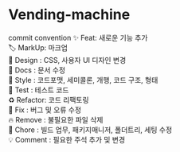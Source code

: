 # Vending-machine

commit convention
:sparkles: Feat: 새로운 기능 추가 <br />
:label: MarkUp: 마크업 <br />
:lipstick: Design : CSS, 사용자 UI 디자인 변경 <br />
:memo: Docs : 문서 수정 <br />
:art: Style : 코드포맷, 세미콜론, 개행, 코드 구조, 형태 <br />
:thinking: Test : 테스트 코드 <br />
:recycle: Refactor: 코드 리팩토링 <br />
:bug: Fix : 버그 및 오류 수정 <br />
:fire: Remove : 불필요한 파일 삭제 <br />
:hammer: Chore : 빌드 업무, 패키지매니저, 폴더트리, 세팅 수정 <br />
:bulb: Comment : 필요한 주석 추가 및 변경 <br />
